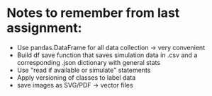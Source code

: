 # Notes to remember from last assignment:
- Use pandas.DataFrame for all data collection -> very convenient
- Build df save function that saves simulation data in .csv and a corresponding .json dictionary with general stats
- Use "read if available or simulate" statements
- Apply versioning of classes to label data
- save images as SVG/PDF -> vector files
